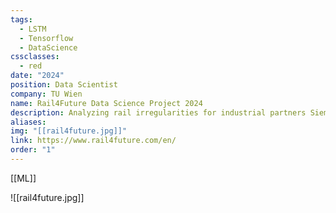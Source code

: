 ```yaml
---
tags:
  - LSTM
  - Tensorflow
  - DataScience
cssclasses:
  - red
date: "2024"
position: Data Scientist
company: TU Wien
name: Rail4Future Data Science Project 2024
description: Analyzing rail irregularities for industrial partners Siemens and ÖBB.
aliases: 
img: "[[rail4future.jpg]]"
link: https://www.rail4future.com/en/
order: "1"
---
```


[[ML]]

![[rail4future.jpg]]

